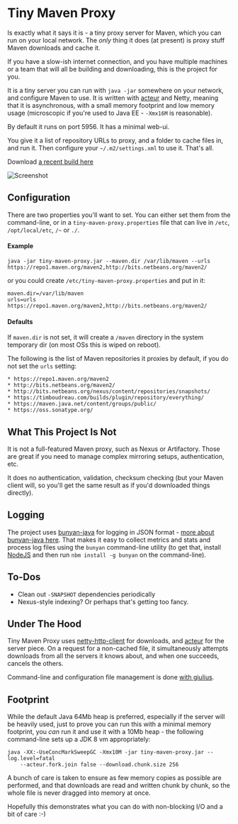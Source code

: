 Tiny Maven Proxy
================

Is exactly what it says it is - a tiny proxy server for Maven, which you can
run on your local network.  The *only* thing it does (at present) is proxy
stuff Maven downloads and cache it.

If you have a slow-ish internet connection, and you have multiple machines
or a team that will all be building and downloading, this is the project for
you.

It is a tiny server you can run with `java -jar` somewhere on your network,
and configure Maven to use.  It is written with [acteur](http://timboudreau.com/blog/updatedActeur/read)
and Netty, meaning that it is asynchronous, with a small memory footprint
and low memory usage (microscopic if you're used to Java EE - `-Xmx16M` is
reasonable).

By default it runs on port 5956.  It has a minimal web-ui.

You give it a list of repository URLs to proxy, and a folder to cache files
in, and run it.  Then configure your `~/.m2/settings.xml` to use it.  That's all.

Download [a recent build here](http://timboudreau.com/builds/job/tiny-maven-proxy/lastSuccessfulBuild/artifact/target/tiny-maven-proxy.jar)

![Screenshot](http://timboudreau.com/files/screen/d17d10e6-9e65-4314-9c68-cecb4a57023a.png)


Configuration
-------------

There are two properties you'll want to set.  You can either set them from
the command-line, or in a `tiny-maven-proxy.properties` file that can live in
`/etc`, `/opt/local/etc`, `/~` or `./`.


#### Example

```
java -jar tiny-maven-proxy.jar --maven.dir /var/lib/maven --urls https://repo1.maven.org/maven2,http://bits.netbeans.org/maven2/
```

or you could create `/etc/tiny-maven-proxy.properties` and put in it:

```
maven.dir=/var/lib/maven
urls=urls https://repo1.maven.org/maven2,http://bits.netbeans.org/maven2/
```

#### Defaults

If `maven.dir` is not set, it will create a `/maven` directory in the system
temporary dir (on most OSs this is wiped on reboot).

The following is the list of Maven repositories it proxies by default, if you 
do not set the `urls` setting:

    * https://repo1.maven.org/maven2
    * http://bits.netbeans.org/maven2/
    * http://bits.netbeans.org/nexus/content/repositories/snapshots/
    * https://timboudreau.com/builds/plugin/repository/everything/
    * https://maven.java.net/content/groups/public/
    * https://oss.sonatype.org/


What This Project Is Not
------------------------

It is not a full-featured Maven proxy, such as Nexus or Artifactory.  Those
are great if you need to manage complex mirroring setups, authentication, etc.

It does no authentication, validation, checksum checking (but your Maven client
will, so you'll get the same result as if you'd downloaded things directly).


Logging
-------

The project uses [bunyan-java](https://github.com/timboudreau/bunyan-java) for
logging in JSON format - [more about bunyan-java here](http://timboudreau.com/blog/bunyan/read).
That makes it easy to collect metrics and stats and process log files using the
`bunyan` command-line utility (to get that, install [NodeJS](http://nodejs.org)
and then run `nbm install -g bunyan` on the command-line).


To-Dos
------

 * Clean out `-SNAPSHOT` dependencies periodically
 * Nexus-style indexing?  Or perhaps that's getting too fancy.


Under The Hood
--------------

Tiny Maven Proxy uses [netty-http-client](https://github.com/timboudreau/netty-http-client)
for downloads, and [acteur](https://github.com/timboudreau/acteur) for the server piece.
On a request for a non-cached file, it simultaneously attempts downloads from all the
servers it knows about, and when one succeeds, cancels the others.

Command-line and configuration file management is done [with giulius](https://github.com/timboudreau/giulius).

Footprint
---------

While the default Java 64Mb heap is preferred, especially if the server will be heavily used, just to prove
you can run this with a minimal memory footprint, you *can* run it and use it with a 10Mb heap - the following
command-line sets up a JDK 8 vm appropriately:

```
java -XX:-UseConcMarkSweepGC -Xmx10M -jar tiny-maven-proxy.jar --log.level=fatal 
	--acteur.fork.join false --download.chunk.size 256
```

A bunch of care is taken to ensure as few memory copies as possible are performed, and that downloads are
read and written chunk by chunk, so the whole file is never dragged into memory at once.

Hopefully this demonstrates what you can do with non-blocking I/O and a bit of care :-)
